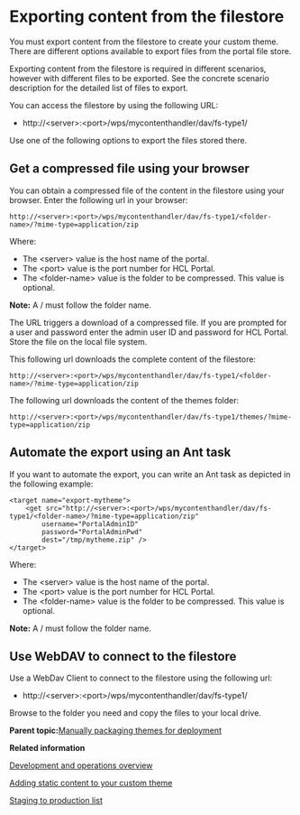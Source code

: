 # Exporting content from the filestore

You must export content from the filestore to create your custom theme. There are different options available to export files from the portal file store.

Exporting content from the filestore is required in different scenarios, however with different files to be exported. See the concrete scenario description for the detailed list of files to export.

You can access the filestore by using the following URL:

-   http://<server\>:<port\>/wps/mycontenthandler/dav/fs-type1/

Use one of the following options to export the files stored there.

## Get a compressed file using your browser

You can obtain a compressed file of the content in the filestore using your browser. Enter the following url in your browser:

```
http://<server>:<port>/wps/mycontenthandler/dav/fs-type1/<folder-name>/?mime-type=application/zip
```

Where:

-   The <server\> value is the host name of the portal.
-   The <port\> value is the port number for HCL Portal.
-   The <folder-name\> value is the folder to be compressed. This value is optional.

**Note:** A / must follow the folder name.

The URL triggers a download of a compressed file. If you are prompted for a user and password enter the admin user ID and password for HCL Portal. Store the file on the local file system.

This following url downloads the complete content of the filestore:

```
http://<server>:<port>/wps/mycontenthandler/dav/fs-type1/<folder-name>/?mime-type=application/zip 
```

The following url downloads the content of the themes folder:

```
http://<server>:<port>/wps/mycontenthandler/dav/fs-type1/themes/?mime-type=application/zip
```

## Automate the export using an Ant task

If you want to automate the export, you can write an Ant task as depicted in the following example:

```
<target name="export-mytheme">
    <get src="http://<server>:<port>/wps/mycontenthandler/dav/fs-type1/<folder-name>/?mime-type=application/zip"
        username="PortalAdminID"
        password="PortalAdminPwd"
        dest="/tmp/mytheme.zip" />
</target>
```

Where:

-   The <server\> value is the host name of the portal.
-   The <port\> value is the port number for HCL Portal.
-   The <folder-name\> value is the folder to be compressed. This value is optional.

**Note:** A / must follow the folder name.

## Use WebDAV to connect to the filestore

Use a WebDav Client to connect to the filestore using the following url:

-   http://<server\>:<port\>/wps/mycontenthandler/dav/fs-type1/

Browse to the folder you need and copy the files to your local drive.

**Parent topic:**[Manually packaging themes for deployment ](../dev-theme/themeopt_move_repackstatic.md)

**Related information**  


[Development and operations overview ](../dev-theme/themeopt_move_devopaspect.md)

[Adding static content to your custom theme](../dev-theme/themeopt_move_repack_addstatic.md)

[Staging to production list](../deploy/dep_stage_check.md)

